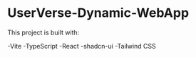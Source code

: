 # UserVerse-Dynamic-WebApp

This project is built with:

-Vite
-TypeScript
-React
-shadcn-ui
-Tailwind CSS

